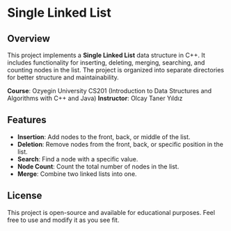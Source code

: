 # Single Linked List

## Overview

This project implements a **Single Linked List** data structure in C++. It includes functionality for inserting, deleting, merging, searching, and counting nodes in the list. The project is organized into separate directories for better structure and maintainability.

**Course**: Ozyegin University CS201 (Introduction to Data Structures and Algorithms with C++ and Java)
**Instructor**: Olcay Taner Yıldız

## Features

- **Insertion**: Add nodes to the front, back, or middle of the list.
- **Deletion**: Remove nodes from the front, back, or specific position in the list.
- **Search**: Find a node with a specific value.
- **Node Count**: Count the total number of nodes in the list.
- **Merge**: Combine two linked lists into one.


## License

This project is open-source and available for educational purposes. Feel free to use and modify it as you see fit.